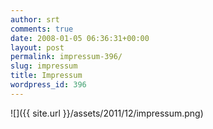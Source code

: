 ```yaml
---
author: srt
comments: true
date: 2008-01-05 06:36:31+00:00
layout: post
permalink: impressum-396/
slug: impressum
title: Impressum
wordpress_id: 396
---
```



![]({{ site.url }}/assets/2011/12/impressum.png)

